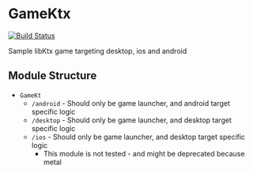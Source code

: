 # GameKtx
[![Build Status](https://travis-ci.com/xxfast/GameKtx.svg?branch=master)](https://travis-ci.com/xxfast/GameKtx)

Sample libKtx game targeting desktop, ios and android

## Module Structure

* `GameKt`
    * `/android` - Should only be game launcher, and android target specific logic
    * `/desktop` - Should only be game launcher, and desktop target specific logic
    * `/ios` - Should only be game launcher, and desktop target specific logic
        * This module is not tested - and might be deprecated because metal

